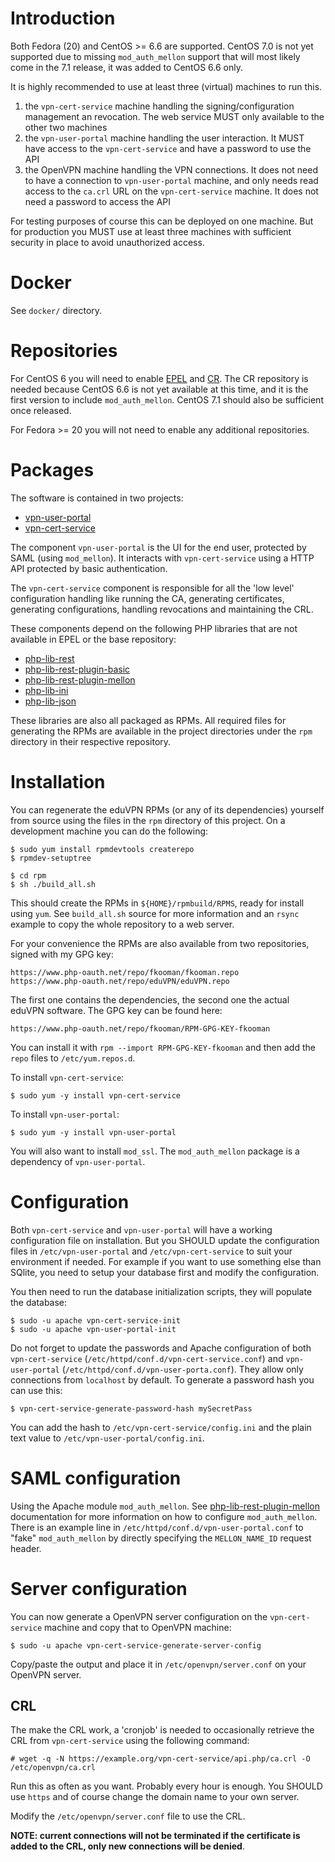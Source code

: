 # Introduction
Both Fedora (20) and CentOS >= 6.6 are supported. CentOS 7.0 is not yet 
supported due to missing `mod_auth_mellon` support that will most likely come 
in the 7.1 release, it was added to CentOS 6.6 only.

It is highly recommended to use at least three (virtual) machines to run this.

1. the `vpn-cert-service` machine handling the signing/configuration management
   an revocation. The web service MUST only available to the other two machines
2. the `vpn-user-portal` machine handling the user interaction. It MUST have
   access to the `vpn-cert-service` and have a password to use the API
3. the OpenVPN machine handling the VPN connections. It does not need to have a 
   connection to `vpn-user-portal` machine, and only needs read access to the 
   `ca.crl` URL on the `vpn-cert-service` machine. It does not need a password
   to access the API

For testing purposes of course this can be deployed on one machine. But for
production you MUST use at least three machines with sufficient security in 
place to avoid unauthorized access.

# Docker
See `docker/` directory.

# Repositories
For CentOS 6 you will need to enable 
[EPEL](https://fedoraproject.org/wiki/EPEL#How_can_I_use_these_extra_packages.3F) 
and [CR](https://wiki.centos.org/AdditionalResources/Repositories/CR). The CR
repository is needed because CentOS 6.6 is not yet available at this time, and
it is the first version to include `mod_auth_mellon`. CentOS 7.1 should also 
be sufficient once released.

For Fedora >= 20 you will not need to enable any additional repositories.

# Packages
The software is contained in two projects:

- [vpn-user-portal](https://github.com/fkooman/vpn-user-portal)
- [vpn-cert-service](https://github.com/fkooman/vpn-cert-service)

The component `vpn-user-portal` is the UI for the end user, protected by SAML 
(using `mod_mellon`). It interacts with `vpn-cert-service` using a HTTP API 
protected by basic authentication.

The `vpn-cert-service` component is responsible for all the 'low level' 
configuration handling like running the CA, generating certificates, generating 
configurations, handling revocations and maintaining the CRL.

These components depend on the following PHP libraries that are not available
in EPEL or the base repository:

- [php-lib-rest](https://github.com/fkooman/php-lib-rest)
- [php-lib-rest-plugin-basic](https://github.com/fkooman/php-lib-rest-plugin-basic)
- [php-lib-rest-plugin-mellon](https://github.com/fkooman/php-lib-rest-plugin-mellon)
- [php-lib-ini](https://github.com/fkooman/php-lib-ini)
- [php-lib-json](https://github.com/fkooman/php-lib-json)

These libraries are also all packaged as RPMs. All required files for 
generating the RPMs are available in the project directories under the `rpm` 
directory in their respective repository.

# Installation
You can regenerate the eduVPN RPMs (or any of its dependencies) yourself from
source using the files in the `rpm` directory of this project. On a development 
machine you can do the following:

    $ sudo yum install rpmdevtools createrepo
    $ rpmdev-setuptree

    $ cd rpm
    $ sh ./build_all.sh

This should create the RPMs in `${HOME}/rpmbuild/RPMS`, ready for install using
`yum`. See `build_all.sh` source for more information and an `rsync` example to
copy the whole repository to a web server.

For your convenience the RPMs are also available from two repositories, signed 
with my GPG key:

    https://www.php-oauth.net/repo/fkooman/fkooman.repo
    https://www.php-oauth.net/repo/eduVPN/eduVPN.repo

The first one contains the dependencies, the second one the actual eduVPN 
software. The GPG key can be found here:

    https://www.php-oauth.net/repo/fkooman/RPM-GPG-KEY-fkooman

You can install it with `rpm --import RPM-GPG-KEY-fkooman` and then add the
`repo` files to `/etc/yum.repos.d`.

To install `vpn-cert-service`: 
    
    $ sudo yum -y install vpn-cert-service

To install `vpn-user-portal`:

    $ sudo yum -y install vpn-user-portal

You will also want to install `mod_ssl`. The `mod_auth_mellon` package is a 
dependency of `vpn-user-portal`. 

# Configuration
Both `vpn-cert-service` and `vpn-user-portal` will have a working configuration
file on installation. But you SHOULD update the configuration files in 
`/etc/vpn-user-portal` and `/etc/vpn-cert-service` to suit your environment if
needed. For example if you want to use something else than SQlite, you need to
setup your database first and modify the configuration.

You then need to run the database initialization scripts, they will populate
the database:

    $ sudo -u apache vpn-cert-service-init
    $ sudo -u apache vpn-user-portal-init

Do not forget to update the passwords and Apache configuration of both 
`vpn-cert-service` (`/etc/httpd/conf.d/vpn-cert-service.conf`) and 
`vpn-user-portal` (`/etc/httpd/conf.d/vpn-user-porta.conf`). They allow only 
connections from `localhost` by default. To generate a password hash you can 
use this:

    $ vpn-cert-service-generate-password-hash mySecretPass

You can add the hash to `/etc/vpn-cert-service/config.ini` and the plain text
value to `/etc/vpn-user-portal/config.ini`.

# SAML configuration
Using the Apache module `mod_auth_mellon`. See 
[php-lib-rest-plugin-mellon](https://github.com/fkooman/php-lib-rest-plugin-mellon) 
documentation for more information on how to configure `mod_auth_mellon`. There
is an example line in `/etc/httpd/conf.d/vpn-user-portal.conf` to "fake"
`mod_auth_mellon` by directly specifying the `MELLON_NAME_ID` request header.

# Server configuration
You can now generate a OpenVPN server configuration on the `vpn-cert-service` 
machine and copy that to OpenVPN machine:

    $ sudo -u apache vpn-cert-service-generate-server-config

Copy/paste the output and place it in `/etc/openvpn/server.conf` on your 
OpenVPN server.

## CRL
The make the CRL work, a 'cronjob' is needed to occasionally retrieve the CRL
from `vpn-cert-service` using the following command:

    # wget -q -N https://example.org/vpn-cert-service/api.php/ca.crl -O /etc/openvpn/ca.crl

Run this as often as you want. Probably every hour is enough. You SHOULD use 
`https` and of course change the domain name to your own server.

Modify the `/etc/openvpn/server.conf` file to use the CRL.

**NOTE: current connections will not be terminated if the certificate is added to the CRL, only new connections will be denied**.
